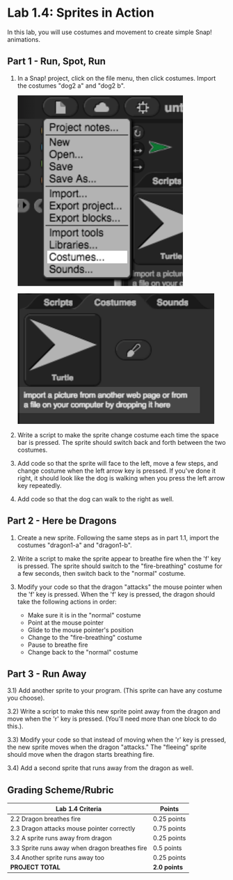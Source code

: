 # Lab 1.4: Sprites in Action

In this lab, you will use costumes and movement to create simple Snap! animations.

## Part 1 - Run, Spot, Run

1. In a Snap! project, click on the file menu, then click costumes.  Import the costumes "dog2 a" and "dog2 b".

    ![Menu->Costumes](menucostumes.png)

    ![Import Costumes](importcostumes.png)

2. Write a script to make the sprite change costume each time the space bar is pressed. The sprite should switch back and forth between the two costumes.

3. Add code so that the sprite will face to the left, move a few steps, and change costume when the left arrow key is pressed. If you've done it right, it should look like the dog is walking when you press the left arrow key repeatedly.

4. Add code so that the dog can walk to the right as well.

## Part 2 - Here be Dragons

1. Create a new sprite. Following the same steps as in part 1.1, import the costumes "dragon1-a" and "dragon1-b".

2. Write a script to make the sprite appear to breathe fire when the 'f' key is pressed.  The sprite should switch to the "fire-breathing" costume for a few seconds, then switch back to the "normal" costume.

3. Modify your code so that the dragon "attacks" the mouse pointer when the 'f' key is pressed. When the 'f' key is pressed, the dragon should take the following actions in order:

    * Make sure it is in the "normal" costume
    * Point at the mouse pointer
    * Glide to the mouse pointer's position
    * Change to the "fire-breathing" costume
    * Pause to breathe fire
    * Change back to the "normal" costume

## Part 3 - Run Away

3.1) Add another sprite to your program.  (This sprite can have any costume you choose).

3.2) Write a script to make this new sprite point away from the dragon and move when the 'r' key is pressed.  (You'll need more than one block to do this.).

3.3) Modify your code so that instead of moving when the 'r' key is pressed, the new sprite moves when the dragon "attacks."  The "fleeing" sprite should move when the dragon starts breathing fire.

3.4) Add a second sprite that runs away from the dragon as well.

## Grading Scheme/Rubric

| **Lab 1.4 Criteria**                              |  Points              |
| ------------------------------------------------- | -------------- |
| 2.2 Dragon breathes fire                          | 0.25 points    |
| 2.3 Dragon attacks mouse pointer correctly        | 0.75 points    |
| 3.2 A sprite runs away from dragon                | 0.25 points    |
| 3.3 Sprite runs away when dragon breathes fire    | 0.5 points     |
| 3.4 Another sprite runs away too                  | 0.25 points    |
| **PROJECT TOTAL**                                 | **2.0 points** |
